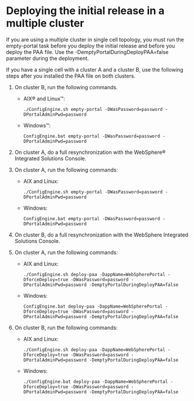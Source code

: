 # Deploying the initial release in a multiple cluster

If you are using a multiple cluster in single cell topology, you must run the empty-portal task before you deploy the initial release and before you deploy the PAA file. Use the -DemptyPortalDuringDeployPAA=false parameter during the deployment.

If you have a single cell with a cluster A and a cluster B, use the following steps after you installed the PAA file on both clusters.

1.  On cluster B, run the following commands.

    -   AIX® and Linux™:

        ```
        ./ConfigEngine.sh empty-portal -DWasPassword=password -DPortalAdminPwd=password
        ```

    -   Windows™:

        ```
        ConfigEngine.bat empty-portal -DWasPassword=password -DPortalAdminPwd=password
        ```

2.  On cluster A, do a full resynchronization with the WebSphere® Integrated Solutions Console.

3.  On cluster A, run the following commands:

    -   AIX and Linux:

        ```
        ./ConfigEngine.sh empty-portal -DWasPassword=password -DPortalAdminPwd=password
        ```

    -   Windows:

        ```
        ConfigEngine.bat empty-portal -DWasPassword=password -DPortalAdminPwd=password
        ```

4.  On cluster B, do a full resynchronization with the WebSphere Integrated Solutions Console.

5.  On cluster A, run the following commands:

    -   AIX and Linux:

        ```
        ./ConfigEngine.sh deploy-paa -DappName=WebSpherePortal -DforceDeploy=true -DWasPassword=password -DPortalAdminPwd=password -DemptyPortalDuringDeployPAA=false
        ```

    -   Windows:

        ```
        ConfigEngine.bat deploy-paa -DappName=WebSpherePortal -DforceDeploy=true -DWasPassword=password -DPortalAdminPwd=password -DemptyPortalDuringDeployPAA=false
        ```

6.  On cluster B, run the following commands:

    -   AIX and Linux:

        ```
        ./ConfigEngine.sh deploy-paa -DappName=WebSpherePortal -DforceDeploy=true -DWasPassword=password -DPortalAdminPwd=password -DemptyPortalDuringDeployPAA=false
        ```

    -   Windows:

        ```
        ./ConfigEngine.bat deploy-paa -DappName=WebSpherePortal -DforceDeploy=true -DWasPassword=password -DPortalAdminPwd=password -DemptyPortalDuringDeployPAA=false
        ```